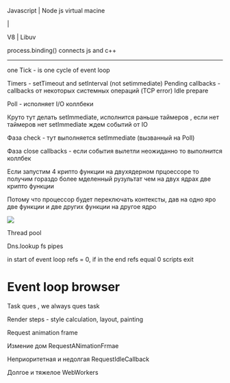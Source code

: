 Javascript
|
Node js virtual macine

|

V8 | Libuv


process.binding() connects js and c++

---

one Tick - is one cycle of event loop

Timers - setTimeout and setInterval (not setimmediate)
Pending callbacks - callbacks от некоторых системных операций (TCP error)
Idle prepare

Poll - исполняет I/O коллбеки

Круто  тут делать setImmediate, исполнится раньше таймеров , если нет таймеров нет setImmediate ждем событий от IO

Фаза check - тут выполняется setImmediate (вызванный на Poll)


Фаза close callbacks - если события вылетли неожиданно то выполнится коллбек  


Если запустим 4 крипто функции на двухядерном прцоессоре то получим гораздо более мделенный рузультат чем на двух ядрах две крипто функции

Потому что процессор будет переключать контексты, дав на одно яро две функции и две других функции на другое ядро

<img src="https://prnt.sc/v7qedo"></img> 

Thread pool

Dns.lookup
fs
pipes


in start of event loop refs = 0, if in the end refs equal 0 scripts exit


# Event loop browser

Task ques , we always ques task

Render steps - style calculation, layout, painting

Request animation frame


Измение дом RequestANimationFrmae

Неприоритетная и недолгая RequestIdleCallback

Долгое и тяжелое WebWorkers